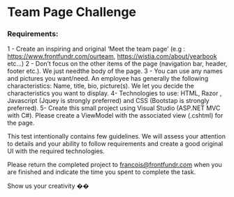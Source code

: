 # Team Page Challenge


### Requirements:
1 - Create an inspiring and original ‘Meet the team page’ (e.g : https://www.frontfundr.com/ourteam, https://wistia.com/about/yearbook etc...)
2 - Don’t focus on the other items of the page (navigation bar, header, footer etc.). We just needthe body of the page.
3 - You can use any names and pictures you want/need. An employee has generally the following characteristics: Name, title, bio, picture(s). We let you decide the characteristics you want to display.
4- Technologies to use: HTML, Razor , Javascript (Jquey is strongly preferred) and CSS (Bootstap is strongly preferred).
5- Create this small project using Visual Studio (ASP.NET MVC with C#). Please create a ViewModel with the associated view (.cshtml) for the page.

This test intentionally contains few guidelines. We will assess your attention to details and your ability to follow requirements and create a good original UI with the required technologies.

Please return the completed project to francois@frontfundr.com when you are finished and indicate the time you spent to complete the task.

Show us your creativity ��
